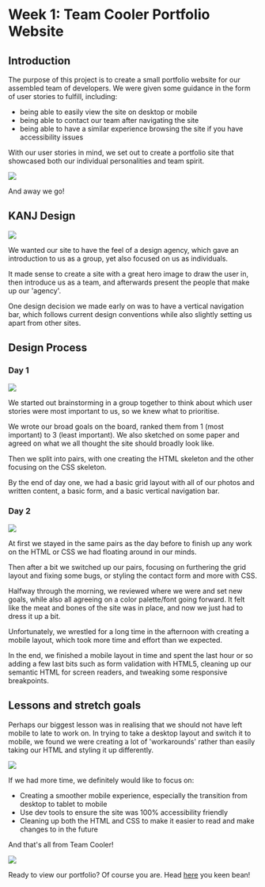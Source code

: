 # Week 1: Team Cooler Portfolio Website

## Introduction

The purpose of this project is to create a small portfolio website for our assembled team of developers. We were given some guidance in the form of user stories to fulfill, including: 

* being able to easily view the site on desktop or mobile
* being able to contact our team after navigating the site
* being able to have a similar experience browsing the site if you have accessibility issues

With our user stories in mind, we set out to create a portfolio site that showcased both our individual personalities and team spirit.

![](https://media.giphy.com/media/RrVzUOXldFe8M/giphy.gif)

And away we go!

## KANJ Design

![](https://media.giphy.com/media/l1KUvnGPmDLIzGAEw/giphy.gif)

We wanted our site to have the feel of a design agency, which gave an introduction to us as a group, yet also focused on us as individuals.

It made sense to create a site with a great hero image to draw the user in, then introduce us as a team, and afterwards present the people that make up our 'agency'.

One design decision we made early on was to have a vertical navigation bar, which follows current design conventions while also slightly setting us apart from other sites.

## Design Process

### Day 1

![](https://media.giphy.com/media/111ebonMs90YLu/giphy.gif)

We started out brainstorming in a group together to think about which user stories were most important to us, so we knew what to prioritise.

We wrote our broad goals on the board, ranked them from 1 (most important) to 3 (least important). We also sketched on some paper and agreed on what we all thought the site should broadly look like.

Then we split into pairs, with one creating the HTML skeleton and the other focusing on the CSS skeleton.

By the end of day one, we had a basic grid layout with all of our photos and written content, a basic form, and a basic vertical navigation bar.

### Day 2

![](https://media.giphy.com/media/mCRJDo24UvJMA/giphy.gif)

At first we stayed in the same pairs as the day before to finish up any work on the HTML or CSS we had floating around in our minds.

Then after a bit we switched up our pairs, focusing on furthering the grid layout and fixing some bugs, or styling the contact form and more with CSS.

Halfway through the morning, we reviewed where we were and set new goals, while also all agreeing on a color palette/font going forward. It felt like the meat and bones of the site was in place, and now we just had to dress it up a bit.

Unfortunately, we wrestled for a long time in the afternoon with creating a mobile layout, which took more time and effort than we expected.

In the end, we finished a mobile layout in time and spent the last hour or so adding a few last bits such as form validation with HTML5, cleaning up our semantic HTML for screen readers, and tweaking some responsive breakpoints.

## Lessons and stretch goals

Perhaps our biggest lesson was in realising that we should not have left mobile to late to work on. In trying to take a desktop layout and switch it to mobile, we found we were creating a lot of 'workarounds' rather than easily taking our HTML and styling it up differently.

![](https://media.giphy.com/media/26FPy3QZQqGtDcrja/giphy.gif)

If we had more time, we definitely would like to focus on:

* Creating a smoother mobile experience, especially the transition from desktop to tablet to mobile
* Use dev tools to ensure the site was 100% accessibility friendly
* Cleaning up both the HTML and CSS to make it easier to read and make changes to in the future

And that's all from Team Cooler!

![](https://media.giphy.com/media/SKGo6OYe24EBG/giphy.gif)

Ready to view our portfolio? Of course you are. Head [here](https://fac-14.github.io/teamcoolerweek1) you keen bean!
